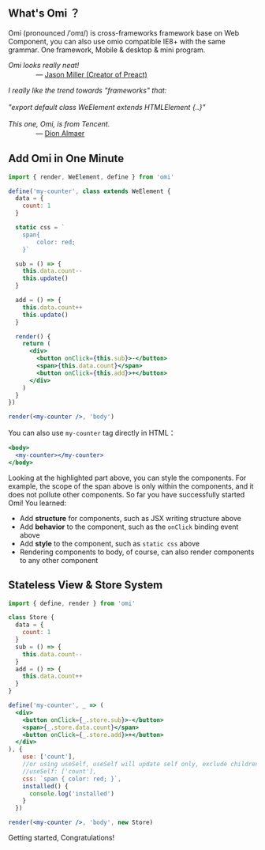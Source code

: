 ## What's Omi ？

Omi (pronounced /ˈomɪ/) is cross-frameworks framework base on Web Component, you can also use omio compatible IE8+ with the same grammar. One framework, Mobile & desktop & mini program.

<em> Omi looks really neat!<br> </em>
　　　　— [Jason Miller (Creator of Preact)](https://twitter.com/_developit/)

<em> I really like the trend towards "frameworks" that:<br><br>"export default class WeElement extends HTMLElement {..}"<br> <br>This one, Omi, is from Tencent.</em>       
　　　　— [Dion Almaer](https://twitter.com/dalmaer/)

## Add Omi in One Minute

```jsx {8-11}
import { render, WeElement, define } from 'omi'

define('my-counter', class extends WeElement {
  data = {
    count: 1
  }

  static css = `
    span{
        color: red;
    }`

  sub = () => {
    this.data.count--
    this.update()
  }

  add = () => {
    this.data.count++
    this.update()
  }

  render() {
    return (
      <div>
        <button onClick={this.sub}>-</button>
        <span>{this.data.count}</span>
        <button onClick={this.add}>+</button>
      </div>
    )
  }
})

render(<my-counter />, 'body')
```

You can also use `my-counter` tag directly in HTML：

```jsx
<body>
  <my-counter></my-counter>
</body>
```

Looking at the highlighted part above, you can style the components. For example, the scope of the span above is only within the components, and it does not pollute other components. So far you have successfully started Omi! You learned:

* Add **structure** for components, such as JSX writing structure above
* Add **behavior** to the component, such as the `onClick` binding event above
* Add **style** to the component, such as `static css` above
* Rendering components to body, of course, can also render components to any other component

## Stateless View & Store System

```jsx
import { define, render } from 'omi'

class Store {
  data = {
    count: 1
  }
  sub = () => {
    this.data.count--
  }
  add = () => {
    this.data.count++
  }
}

define('my-counter', _ => (
  <div>
    <button onClick={_.store.sub}>-</button>
    <span>{_.store.data.count}</span>
    <button onClick={_.store.add}>+</button>
  </div>
), {
    use: ['count'], 
    //or using useSelf, useSelf will update self only, exclude children components
    //useSelf: ['count'], 
    css: `span { color: red; }`,
    installed() {
      console.log('installed')
    }
  })

render(<my-counter />, 'body', new Store)
```

Getting started, Congratulations!